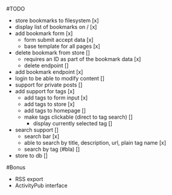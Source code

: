 #TODO
- store bookmarks to filesystem [x]
- display list of bookmarks on / [x]
- add bookmark form [x]
    - form submit accept data [x]
    - base template for all pages [x]
- delete bookmark from store []
    - requires an ID as part of the bookmark data [x]
    - delete endpoint []
- add bookmark endpoint [x]
- login to be able to modify content []
- support for private posts []
- add support for tags [x]
  - add tags to form input [x]
  - add tags to store [x]
  - add tags to homepage []
  - make tags clickable (direct to tag search) []
    - display currently selected tag []
- search support []
  - search bar [x]
  - able to search by title, description, url, plain tag name [x]
  - search by tag (#bla) []
- store to db []
  
  
#Bonus
- RSS export
- ActivityPub interface
